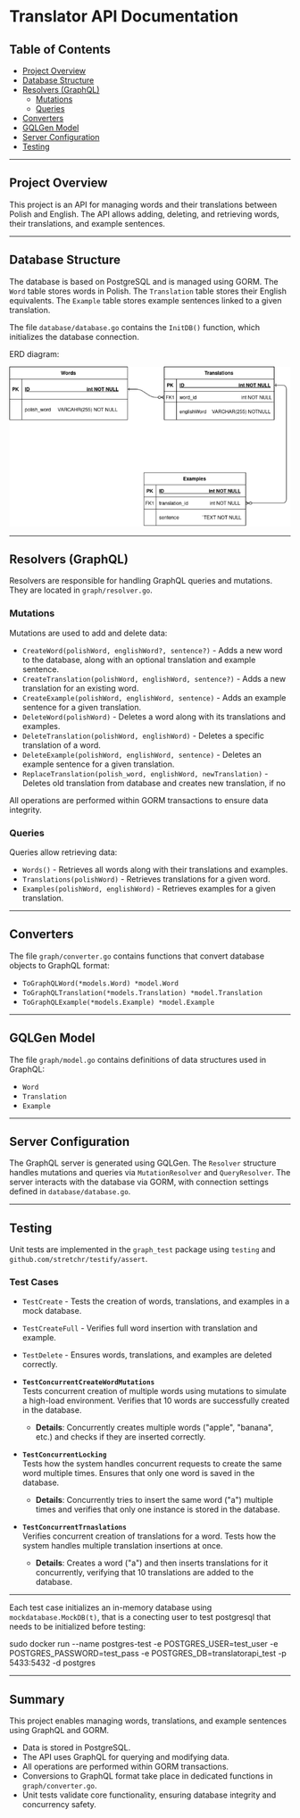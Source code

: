 # Translator API Documentation

## Table of Contents
- [Project Overview](#project-overview)
- [Database Structure](#database-structure)
- [Resolvers (GraphQL)](#resolvers-graphql)
  - [Mutations](#mutations)
  - [Queries](#queries)
- [Converters](#converters)
- [GQLGen Model](#gqlgen-model)
- [Server Configuration](#server-configuration)
- [Testing](#testing)

---

## Project Overview
This project is an API for managing words and their translations between Polish and English. The API allows adding, deleting, and retrieving words, their translations, and example sentences.

---

## Database Structure
The database is based on PostgreSQL and is managed using GORM. 
The `Word` table stores words in Polish. 
The `Translation` table stores their English equivalents. 
The `Example` table stores example sentences linked to a given translation.

The file `database/database.go` contains the `InitDB()` function, which initializes the database connection.


ERD diagram:


![ERD](ERD.png)

---

## Resolvers (GraphQL)
Resolvers are responsible for handling GraphQL queries and mutations. They are located in `graph/resolver.go`.

### Mutations
Mutations are used to add and delete data:
- `CreateWord(polishWord, englishWord?, sentence?)` - Adds a new word to the database, along with an optional translation and example sentence.
- `CreateTranslation(polishWord, englishWord, sentence?)` - Adds a new translation for an existing word.
- `CreateExample(polishWord, englishWord, sentence)` - Adds an example sentence for a given translation.
- `DeleteWord(polishWord)` - Deletes a word along with its translations and examples.
- `DeleteTranslation(polishWord, englishWord)` - Deletes a specific translation of a word.
- `DeleteExample(polishWord, englishWord, sentence)` - Deletes an example sentence for a given translation.
- `ReplaceTranslation(polish_word, englishWord, newTranslation)` - Deletes old translation from database and creates new translation, if no 



All operations are performed within GORM transactions to ensure data integrity.

### Queries
Queries allow retrieving data:
- `Words()` - Retrieves all words along with their translations and examples.
- `Translations(polishWord)` - Retrieves translations for a given word.
- `Examples(polishWord, englishWord)` - Retrieves examples for a given translation.

---

## Converters
The file `graph/converter.go` contains functions that convert database objects to GraphQL format:
- `ToGraphQLWord(*models.Word) *model.Word`
- `ToGraphQLTranslation(*models.Translation) *model.Translation`
- `ToGraphQLExample(*models.Example) *model.Example`

---

## GQLGen Model
The file `graph/model.go` contains definitions of data structures used in GraphQL:
- `Word`
- `Translation`
- `Example`

---

## Server Configuration
The GraphQL server is generated using GQLGen. The `Resolver` structure handles mutations and queries via `MutationResolver` and `QueryResolver`. The server interacts with the database via GORM, with connection settings defined in `database/database.go`.

---

## Testing
Unit tests are implemented in the `graph_test` package using `testing` and `github.com/stretchr/testify/assert`.

### Test Cases
- `TestCreate` - Tests the creation of words, translations, and examples in a mock database.
- `TestCreateFull` - Verifies full word insertion with translation and example.
- `TestDelete` - Ensures words, translations, and examples are deleted correctly.
- **`TestConcurrentCreateWordMutations`**  
  Tests concurrent creation of multiple words using mutations to simulate a high-load environment. Verifies that 10 words are successfully created in the database.  
  - **Details**: Concurrently creates multiple words ("apple", "banana", etc.) and checks if they are inserted correctly.

- **`TestConcurrentLocking`**  
  Tests how the system handles concurrent requests to create the same word multiple times. Ensures that only one word is saved in the database.  
  - **Details**: Concurrently tries to insert the same word ("a") multiple times and verifies that only one instance is stored in the database.

- **`TestConcurrentTrnaslations`**  
  Verifies concurrent creation of translations for a word. Tests how the system handles multiple translation insertions at once.  
  - **Details**: Creates a word ("a") and then inserts translations for it concurrently, verifying that 10 translations are added to the database.

---

Each test case initializes an in-memory database using `mockdatabase.MockDB(t)`, that is a conecting user to test postgresql that needs to be initialized before testing:

sudo docker run --name postgres-test -e POSTGRES_USER=test_user -e POSTGRES_PASSWORD=test_pass -e POSTGRES_DB=translatorapi_test -p 5433:5432 -d postgres



---

## Summary
This project enables managing words, translations, and example sentences using GraphQL and GORM. 
- Data is stored in PostgreSQL.
- The API uses GraphQL for querying and modifying data.
- All operations are performed within GORM transactions.
- Conversions to GraphQL format take place in dedicated functions in `graph/converter.go`.
- Unit tests validate core functionality, ensuring database integrity and concurrency safety.


